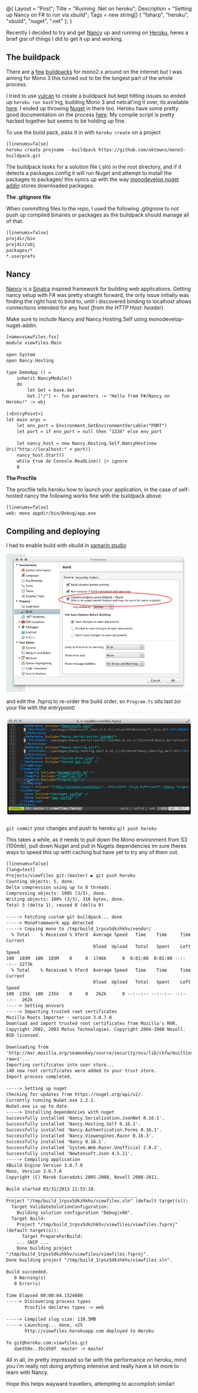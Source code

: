 @{
  Layout = "Post";
  Title = "Running .Net on heroku";
  Description = "Setting up Nancy on F# to run via xbuild";
  Tags = new string[] { "fsharp", "heroku", "xbuild", "nuget", ".net" };
}

Recently I decided to try and get [Nancy](http://nancyfx.org/) up and running on [Heroku](http://www.heroku.com/), heres a brief gist of things I did to get it up and working.

## The buildpack
There are [a](https://github.com/bvanderveen/heroku-mono-buildpack) [few](https://github.com/brandur/heroku-buildpack-mono) [buildpacks](https://github.com/BenHall/heroku-buildpack-mono) for mono2.x around on the internet but I was aiming for Mono 3 this turned out to be the longest part of the whole process.

I tried to use [vulcan](https://github.com/heroku/vulcan) to create a buildpack but kept hitting issues so ended up `heroku run bash`'ing, building Mono 3 and netcat'ing it over, its available [here](https://github.com/aktowns/mono3-buildpack). I ended up throwing [Nuget](http://nuget.org/) in there too. Heroku have some pretty good documentation on the process [here](https://devcenter.heroku.com/articles/buildpack-api). My compile script is pretty hacked together but seems to be holding up fine.

To use the build pack, pass it in with `heroku create` on a project

    [linenums=false]
    heroku create projname --buildpack https://github.com/aktowns/mono3-buildpack.git

The buildpack looks for a solution file (.sln) in the root directory, and if it detects a packages.config it will run Nuget and attempt to install the packages to packages/ this syncs up with the way [monodevelop nuget addin](https://github.com/mrward/monodevelop-nuget-addin) stores downloaded packages.


**The .gitignore file**

When committing files to the repo, I used the following .gitignore to not push up compiled binaries or packages as the buildpack should manage all of that.

    [linenums=false]
    projdir/bin
    projdir/obj
    packages/*
    *.userprefs

## Nancy
[Nancy](http://nancyfx.org/) is a [Sinatra](http://www.sinatrarb.com/) inspired framework for building web applications. Getting nancy setup with F# was pretty straight forward, the only issue initially was finding the right host to bind to, until i discovered binding to localhost allows connections intended for any host *(from the HTTP Host: header)*. 

Make sure to include Nancy and Nancy.Hosting.Self using monodevelop-nuget-addin.

    [name=viewfiles.fsx]
    module viewfiles.Main

    open System
    open Nancy.Hosting

    type DemoApp () =
        inherit NancyModule()
        do
            let Get = base.Get
            Get.["/"] <- fun parameters -> "Hello from F#/Nancy on Heroku!" :> obj

    [<EntryPoint>]
    let main args = 
        let env_port = Environment.GetEnvironmentVariable("PORT")
        let port = if env_port = null then "1234" else env_port
        
        let nancy_host = new Nancy.Hosting.Self.NancyHost(new Uri("http://localhost:" + port))
        nancy_host.Start()
        while true do Console.ReadLine() |> ignore
        0

**The Procfile**

The procfile tells heroku how to launch your application, in the case of self-hosted nancy the following works fine with the buildpack above.

    [linenums=false]
    web: mono appdir/bin/Debug/app.exe

## Compiling and deploying
I had to enable build with xbuild in [xamarin studio](http://xamarin.com/studio)

![xamarin studio](/content/images/Screen%20Shot%202013-04-01%20at%2010.30.26%20AM2.png) 

and edit the .fsproj to re-order the build order, so `Program.fs` sits last (or your file with the entrypoint) 

![re-order](/content/images/Screen%20Shot%202013-04-01%20at%2010.40.25%20AM2.png)

`git commit` your changes and push to heroku `git push heroku` 

This takes a while, as it needs to pull down the Mono environment from S3 (100mb), pull down Nuget and pull in Nugets dependencies im sure theres ways to speed this up with caching but have yet to try any of them out. 

    [linenums=false]
    [lang=text]
    Projects/viewfiles git:(master) ▶ git push heroku
    Counting objects: 5, done.
    Delta compression using up to 8 threads.
    Compressing objects: 100% (3/3), done.
    Writing objects: 100% (3/3), 316 bytes, done.
    Total 3 (delta 1), reused 0 (delta 0)

    -----> Fetching custom git buildpack... done
    -----> MonoFramework app detected
    -----> Copying mono to /tmp/build_1rpsx5dkzhkhv/vendor/
      % Total    % Received % Xferd  Average Speed   Time    Time     Time  Current
                                     Dload  Upload   Total   Spent    Left  Speed
    100  103M  100  103M    0     0  1746k      0  0:01:00  0:01:00 --:--:-- 2273k
      % Total    % Received % Xferd  Average Speed   Time    Time     Time  Current
                                     Dload  Upload   Total   Spent    Left  Speed
    100  235k  100  235k    0     0   262k      0 --:--:-- --:--:-- --:--:--  262k
    -----> Setting envvars
    -----> Importing trusted root certificates
    Mozilla Roots Importer - version 3.0.7.0
    Download and import trusted root certificates from Mozilla's MXR.
    Copyright 2002, 2003 Motus Technologies. Copyright 2004-2008 Novell. BSD licensed.

    Downloading from 'http://mxr.mozilla.org/seamonkey/source/security/nss/lib/ckfw/builtins/certdata.txt?raw=1'...
    Importing certificates into user store...
    140 new root certificates were added to your trust store.
    Import process completed.

    -----> Setting up nuget
    Checking for updates from https://nuget.org/api/v2/.
    Currently running NuGet.exe 2.2.1.
    NuGet.exe is up to date.
    -----> Installing dependencies with nuget
    Successfully installed 'Nancy.Serialization.JsonNet 0.16.1'.
    Successfully installed 'Nancy.Hosting.Self 0.16.1'.
    Successfully installed 'Nancy.Authentication.Forms 0.16.1'.
    Successfully installed 'Nancy.Viewengines.Razor 0.16.3'.
    Successfully installed 'Nancy 0.16.1'.
    Successfully installed 'System.Web.Razor.Unofficial 2.0.2'.
    Successfully installed 'Newtonsoft.Json 4.5.11'.
    -----> Compiling application
    XBuild Engine Version 3.0.7.0
    Mono, Version 3.0.7.0
    Copyright (C) Marek Sieradzki 2005-2008, Novell 2008-2011.

    Build started 03/31/2013 21:53:10.
    __________________________________________________
    Project "/tmp/build_1rpsx5dkzhkhv/viewfiles.sln" (default target(s)):
      Target ValidateSolutionConfiguration:
        Building solution configuration "Debug|x86".
      Target Build:
        Project "/tmp/build_1rpsx5dkzhkhv/viewfiles/viewfiles.fsproj" (default target(s)):
          Target PrepareForBuild:
        ... SNIP ...
        Done building project "/tmp/build_1rpsx5dkzhkhv/viewfiles/viewfiles.fsproj".
    Done building project "/tmp/build_1rpsx5dkzhkhv/viewfiles.sln".

    Build succeeded.
       0 Warning(s)
       0 Error(s)

    Time Elapsed 00:00:04.1524600
    -----> Discovering process types
           Procfile declares types -> web

    -----> Compiled slug size: 110.5MB
    -----> Launching... done, v25
           http://viewfiles.herokuapp.com deployed to Heroku

    To git@heroku.com:viewfiles.git
       dae558e..35cd50f  master -> master

All in all, im pretty impressed so far with the performance on heroku, mind you i'm really not doing anything intensive and really have a lot more to learn with Nancy. 

Hope this helps wayward travellers, attempting to accomplish similar!
